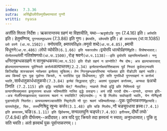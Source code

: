 ```yaml
---
index:  7.3.36
sutra:  अर्त्तिह्वीव्लीरीक्नूयीक्ष्माय्यातां पुग्णौ
vritti:  nyasa
---
```


अर्त्तीति श्तिता निर्देशः। ऋकारान्तस्य ग्रहणं मा विज्ञायीति, यथा--`ऋदृशोऽङि गुणः` (7.4.16) इति। `अर्पयति` इति। हेतुमण्णिच्, `पुगन्तलघूपधस्य` (7.3.86) इति गुणः। `ह्रेपयति, व्लेपयति` इति। `ह्री लज्जायाम्` (धा.पा.1085) `व्लो वरणे (धा.पा.1502)। `क्नोपयति, क्ष्मापयति` इति। `क्नूयो शब्दे` (धा.पा.4.85), `क्ष्मायी विधूनने` (धा.पा.486)। `लोपो व्योर्वलि` (6.1.66) इति यकारलोपः। `द्वयोरपि धात्वोर्ग्रहणम्` इति। विसेषाभावात्।
रोत्येतस्यापि `री गतिशोषणयोः` (धा.पा.1500), `रोङ् श्रवणे` (धा.प.1138)--इति द्वयोरपि ग्रहणमित्यपेक्ष्यते। ननु च `निरनुबन्धकग्रहणे न सानुबन्धकस्य` (व्या.प.53) इति रीङो ग्रहणं न प्राप्नोति? नैष दोषः; अत्र ह्यल्पाच्तरत्वात् ह्रोव्ल्यातामन्यतमस्य पूर्वनिपाते कर्त्तव्ये `अल्पाच्तरम्` (2.2.34) इत्येतदनपेक्ष्यार्त्तिशब्दस्य पूर्वं निपातं कुर्वताऽन्यदपि किञ्चिदिह शास्त्रवचनं नापेक्ष्यत इत्येतत् सूचितम्। तेन निरनुबन्धकपरिभाषा नापेक्ष्यत इति रीङोऽपि ग्रहणं भवति।
अथ किमर्थं पुनः पुक् पूर्वान्तः क्रियते, न परादिरेव पुङ् विधीयताम्; पुटि सति गुणविधौ पुगन्तग्रहणं न कर्त्तव्यं भवति, `सार्वधातुकार्धधातुकयोः` (7.3.84) इत्येवं सिद्धत्वात् पुटि; अवश्यं पुड्ग्रहणं कर्त्तव्यम्, अन्यथा हि `अचो ञ्णिति` (7.2.115) इति वृद्धिः स्यादिति चेत्? नैतदस्ति; नाप्राप्ते णिचो वृर्द्धि प्रति निमित्तत्वे पुटं प्रत्यागमित्वमुच्यत इत्युत्तरस्य बाधकं भविष्यतीति नास्ति वृद्धेः प्रसङ्गः। अयं तर्हि परादौ दोषः--दाप्यते, दाप्यत इति--अत्र णेर्लोपेनापहृतत्वात् पकारस्य श्रवणं न स्यादिति? एषोऽप्यदोष-; न हि णिलोपः सर्वापहारी भवति, येन णेर्निवृत्तौ पुडागमोऽपि निवर्त्तत। प्रत्ययलश्रणञ्चास्तीति निवृत्तेऽपि णौ पुटः श्रवणं भविष्यतीत्याह--`पुकः पूर्वान्तकरणम्` इत्यादि। दापयतेर्लुङ्, च्लिः, तस्य `णिश्रिद्रु स्रुभ्यः कर्त्तर` (3.1.48) इति चङि णिलोपः, `णौ चङ्युपधाया ह्रस्वः` (7.4.1) इति ह्रस्वत्वम्, `चङि` (6.1.11) इति द्विर्वचनम्, `सन्वल्लघुनि चङ्परे` (7.4.93) इतीत्त्वम्, `दीर्घो लघोः` (7.4.94) इति दीर्घत्वम्--अदीदपत्। अत्र यदि पुट् क्रियते तदा ह्रस्वत्वं न स्यात्; अनुपधात्वात्। पुकि तु सति भवति। अतो ह्रस्वार्थं पुकः पूर्वान्तकरणम्।।

